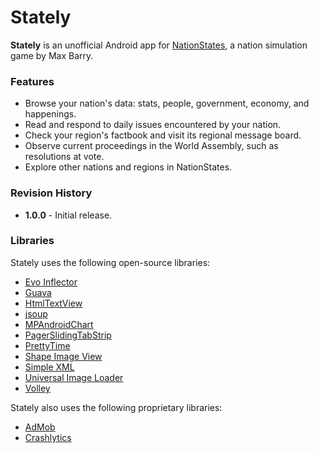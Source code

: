 Stately
=======

**Stately** is an unofficial Android app for [NationStates](http://www.nationstates.net/), a nation simulation game by Max Barry.

### Features

* Browse your nation's data: stats, people, government, economy, and happenings.
* Read and respond to daily issues encountered by your nation.
* Check your region's factbook and visit its regional message board.
* Observe current proceedings in the World Assembly, such as resolutions at vote.
* Explore other nations and regions in NationStates.

### Revision History

* **1.0.0** - Initial release.

### Libraries

Stately uses the following open-source libraries:

* [Evo Inflector](https://github.com/atteo/evo-inflector)
* [Guava](https://github.com/google/guava)
* [HtmlTextView](https://github.com/SufficientlySecure/html-textview)
* [jsoup](http://jsoup.org/)
* [MPAndroidChart](https://github.com/PhilJay/MPAndroidChart)
* [PagerSlidingTabStrip](https://github.com/jpardogo/PagerSlidingTabStrip)
* [PrettyTime](http://www.ocpsoft.org/prettytime/)
* [Shape Image View](https://github.com/siyamed/android-shape-imageview)
* [Simple XML](http://simple.sourceforge.net/)
* [Universal Image Loader](https://github.com/nostra13/Android-Universal-Image-Loader)
* [Volley](https://github.com/mcxiaoke/android-volley)

Stately also uses the following proprietary libraries:

* [AdMob](https://developers.google.com/admob/)
* [Crashlytics](https://try.crashlytics.com/)
